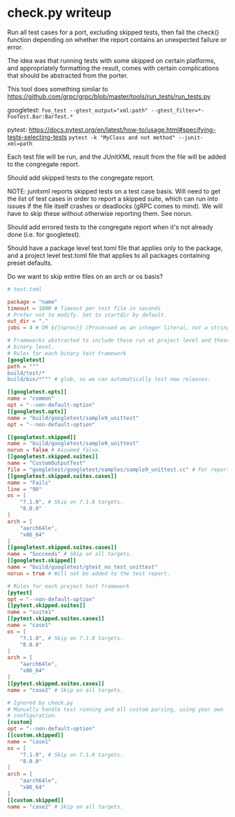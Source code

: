 # check.py writeup

Run all test cases for a port, excluding skipped tests, then fail the check()
function depending on whether the report contains an unexpected failure or
error.

The idea was that running tests with some skipped on certain platforms, and
appropriately formatting the result, comes with certain complications that
should be abstracted from the porter.

This tool does something similar to
https://github.com/grpc/grpc/blob/master/tools/run_tests/run_tests.py

googletest:
`foo_test --gtest_output="xml:path" --gtest_filter=*-FooTest.Bar:BarTest.*`

pytest:
https://docs.pytest.org/en/latest/how-to/usage.html#specifying-tests-selecting-tests
`pytest -k "MyClass and not method" --junit-xml=path`

Each test file will be run, and the JUnitXML result from the file will be added
to the congregate report.

Should add skipped tests to the congregate report.

NOTE: junitxml reports skipped tests on a test case basis. Will need to get the
list of test cases in order to report a skipped suite, which can run into issues
if the file itself crashes or deadlocks (gRPC comes to mind). We will have to
skip these without otherwise reporting them. See norun.

Should add errored tests to the congregate report when it's not already done
(i.e. for googletest).

Should have a package level test.toml file that applies only to the package,
and a project level test.toml file that applies to all packages containing
preset defaults.

Do we want to skip entire files on an arch or os basis?
```toml
# test.toml

package = "name"
timeout = 1800 # Timeout per test file in seconds
# Prefer not to modify. Set to startdir by default.
out_dir = "."
jobs = 4 # OR ${{nproc}} (Processed as an integer literal, not a string)

# Frameworks abstracted to include those run at project level and those run at
# binary level.
# Rules for each binary test framework
[googletest]
path = """
build/test/*
build/bin/*""" # glob, so we can automatically test new releases.

[[googletest.opts]]
name = "common"
opt = "--non-default-option"
[[googletest.opts]]
name = "build/googletest/sample9_unittest"
opt = "--non-default-option"

[[googletest.skipped]]
name = "build/googletest/sample9_unittest"
norun = false # Assumed false.
[[googletest.skipped.suites]]
name = "CustomOutputTest"
file = "googletest/googletest/samples/sample9_unittest.cc" # For reporting in junitxml.
[[googletest.skipped.suites.cases]]
name = "Fails"
line = "90"
os = [
    "7.1.0", # Skip on 7.1.0 targets.
    "8.0.0"
]
arch = [
    "aarch64le",
    "x86_64"
]
[[googletest.skipped.suites.cases]]
name = "Succeeds" # Skip on all targets.
[[googletest.skipped]]
name = "build/googletest/gtest_no_test_unittest"
norun = true # Will not be added to the test report.

# Rules for each project test framework
[pytest]
opt = "--non-default-option"
[[pytest.skipped.suites]]
name = "suite1"
[[pytest.skipped.suites.cases]]
name = "case1"
os = [
    "7.1.0", # Skip on 7.1.0 targets.
    "8.0.0"
]
arch = [
    "aarch64le",
    "x86_64"
]
[[pytest.skipped.suites.cases]]
name = "case2" # Skip on all targets.

# Ignored by check.py
# Manually handle test running and all custom parsing, using your own
# configuration.
[custom]
opt = "--non-default-option"
[[custom.skipped]]
name = "case1"
os = [
    "7.1.0", # Skip on 7.1.0 targets.
    "8.0.0"
]
arch = [
    "aarch64le",
    "x86_64"
]
[[custom.skipped]]
name = "case2" # Skip on all targets.
```

